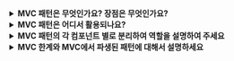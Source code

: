 <details>
  <summary><strong>MVC 패턴은 무엇인가요? 장점은 무엇인가요?</strong></summary>

  * 앱 개발을 세 개의 영역으로 분할하고 각 요소에 고유의 역할을 부여하는 방식이다. MVC 패턴은 M(Model)은 데이터 영역, V(View)는 사용자에게 보여지는 UI영역, C(Controller)는 비즈니스 로직 처리 영역으로 분리해서 개발을 진행한다.
  * 장점 :
    1. MVC패턴을 도입하면 UI 영역과 도메인(비즈니스) 처리 영역이 분리되므로 서로 영향을 주지 않고 유지 보수 할 수 있다.
    2. 확장과 유지 보수가 용이하여 효율적인 소스 코드를 작성할 수 있다.
</details>

<details>
  <summary><strong>MVC 패턴은 어디서 활용되나요?</strong></summary>

  * MVC는 확장과 유지 보수가 용이한 덕분에 복잡한 웹 개발을 할 때 실무에서 자주 접하게 된다. 하지만 복잡한 구조로 인하여 개발하는데 많은 시간이 활용된다. 따라서 'MVC 웹 프레임워크'를 활용한다. MVC 웹 프레임워크는 MVC구조에 맞게 미리 만들어진 틀을 제공하는 프레임워크이다. MVC 웹 프레임 워크는 프로그램 언어에 따라 다른 프레임워크를 갖는다.
  * Java => spring, Python => Django, php => Laravel
</details>

<details>
  <summary><strong>MVC 패턴의 각 컴포넌트 별로 분리하여 역할을 설명하여 주세요</strong></summary>

  ### M(Model)
  * 모델은 앱이 무엇을 할 것인지 정의하는 역할을 수행한다. 또한 데이터 저장소와 직접 연동하여 데이터를 어떻게 처리할지 결정한다. 모델을 통해서 나온 결과 값은 컨트롤러 또는 뷰에 제공된다.
  ### V(View)
  * 뷰는 모델로부터 받아온 데이터와 사용자가 원하는 결과값을 화면(UI)으로 보여 주는 역할을 수행한다. 우리가 웹 브라우저를 통해 보는 것들이 모두 뷰에 해당한다. 뷰를 구현할 떄 중요한 점은 뷰는 출력하는 역할만 수행해야 한다는 것이다. 즉, 데이터 로직을 다뤄서는 안된다. 그래서 데이터를 저장하고 관리하는 클래스, 변수, 인스턴스 변수가 필요 없다.
  ### C(Controller)
  * 컨트롤러는 모델과 뷰 사이를 연결하는 다리 역할을 수행한다. 프로그램의 작동 순서나 모델에게 데이터를 어떻게 처리해야 할지 지시하고, 받아 온 결과값을 뷰에게 전달하는 역할을 한다. 컨트롤러에는 사용자의 요청을 직접 받고 모델과 뷰를 업데이트 하는 로직이 포함된다.  모델과 뷰는 다른 컴포넌트가 무슨 역할을 수행하는지 알 필요가 없지만, 컨트롤러는 뷰와 모델의 역할과 책임을 알고 있어야 한다.
</details>

<details>
  <summary><strong>MVC 한계와 MVC에서 파생된 패턴에 대해서 설명하세요</strong></summary>

  ### 한계
  * 다수의 모델 또는 뷰가 하나의 컨트롤러에서 수행되기 때문에 모델과 뷰는 완전히 분리되기가 쉽지 않다. 특히 프로그램 구조가 커질수록 모델과 뷰가 복잡하게 연결되는 상황이 발생한다. 즉 의존성의 문제가 발생한다.
  ### 파생 패턴
  * MVP(Model-View-Presenter) 패턴 :  MVP의 특징은 뷰와 모델이 프레젠터를 통해서만 동작하도록 설계된다는 것이다. MVC에서는 모델이 뷰로 데이터를 직접 전달하거나 뷰가 모델에서 데이터를 가져올 수도 있었지만 MVP에서 뷰와 모델은 프레젠터를 통해서만 데이터를 교환할 수 있다.
  * MVVM(Model-View-View-Model) 패턴 : 모델(Model), 뷰(View), 뷰모델(ViewModel)로 구성된 디자인 패턴이다. 이 패턴에서 뷰모델은 모델과 뷰 사이에서 중재자 역할을 한다. 뷰모델은 UI와 관련된 데이터를 관리하고, 이를 뷰와 동기화하며, 모델의 데이터를 필요한 형식으로 가공하여 제공한다. MVVM에서 모델(Model)은 데이터를 정의하고, 비즈니스 로직을 처리한다. 모델은 뷰와 뷰모델을 전혀 신경 쓸 필요가 없으며, 단지 데이터를 어떻게 관리할지만 고민하면 된다. 이처럼 MVVM 패턴은 관심사를 분리하여 코드를 간략화하고, 비즈니스 로직과 UI를 독립적으로 관리할 수 있도록 돕는다.
</details>
